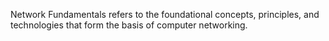 Network Fundamentals refers to the foundational concepts, principles, and technologies that form the basis of computer networking.
